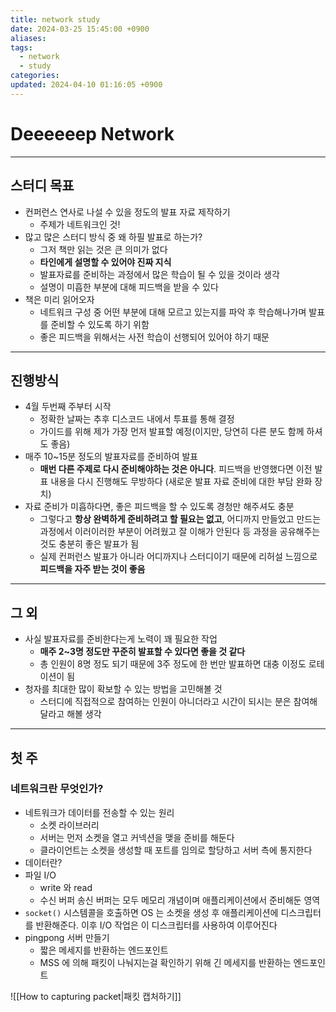 ```yaml
---
title: network study
date: 2024-03-25 15:45:00 +0900
aliases: 
tags:
  - network
  - study
categories: 
updated: 2024-04-10 01:16:05 +0900
---
```


# Deeeeeep Network

---

## 스터디 목표

- 컨퍼런스 연사로 나설 수 있을 정도의 발표 자료 제작하기
    - 주제가 네트워크인 것!
- 많고 많은 스터디 방식 중 왜 하필 발표로 하는가?
    - 그저 책만 읽는 것은 큰 의미가 없다
    - **타인에게 설명할 수 있어야 진짜 지식**
    - 발표자료를 준비하는 과정에서 많은 학습이 될 수 있을 것이라 생각
    - 설명이 미흡한 부분에 대해 피드백을 받을 수 있다
- 책은 미리 읽어오자
    - 네트워크 구성 중 어떤 부분에 대해 모르고 있는지를 파악 후 학습해나가며 발표를 준비할 수 있도록 하기 위함
    - 좋은 피드백을 위해서는 사전 학습이 선행되어 있어야 하기 때문

---

## 진행방식

- 4월 두번째 주부터 시작
    - 정확한 날짜는 추후 디스코드 내에서 투표를 통해 결정
    - 가이드를 위해 제가 가장 먼저 발표할 예정(이지만, 당연히 다른 분도 함께 하셔도 좋음)
- 매주 10~15분 정도의 발표자료를 준비하여 발표
    - **매번 다른 주제로 다시 준비해야하는 것은 아니다**. 피드백을 반영했다면 이전 발표 내용을 다시 진행해도 무방하다 (새로운 발표 자료 준비에 대한 부담 완화 장치)
- 자료 준비가 미흡하다면, 좋은 피드백을 할 수 있도록 경청만 해주셔도 충분
    - 그렇다고 **항상 완벽하게 준비하려고 할 필요는 없고**, 어디까지 만들었고 만드는 과정에서 이러이러한 부분이 어려웠고 잘 이해가 안된다 등 과정을 공유해주는 것도 충분히 좋은 발표가 됨
    - 실제 컨퍼런스 발표가 아니라 어디까지나 스터디이기 때문에 리허설 느낌으로 **피드백을 자주 받는 것이 좋음**

---

## 그 외

- 사실 발표자료를 준비한다는게 노력이 꽤 필요한 작업
    - **매주 2~3명 정도만 꾸준히 발표할 수 있다면 좋을 것 같다**
    - 총 인원이 8명 정도 되기 때문에 3주 정도에 한 번만 발표하면 대충 이정도 로테이션이 됨
- 청자를 최대한 많이 확보할 수 있는 방법을 고민해볼 것
    - 스터디에 직접적으로 참여하는 인원이 아니더라고 시간이 되시는 분은 참여해달라고 해볼 생각

---

## 첫 주

### 네트워크란 무엇인가?

- 네트워크가 데이터를 전송할 수 있는 원리
    - 소켓 라이브러리
    - 서버는 먼저 소켓을 열고 커넥션을 맺을 준비를 해둔다
    - 클라이언트는 소켓을 생성할 때 포트를 임의로 할당하고 서버 측에 통지한다
- 데이터란?
- 파일 I/O
    - write 와 read
    - 수신 버퍼 송신 버퍼는 모두 메모리 개념이며 애플리케이션에서 준비해둔 영역
- `socket()` 시스템콜을 호출하면 OS 는 소켓을 생성 후 애플리케이션에 디스크립터를 반환해준다. 이후 I/O 작업은 이 디스크립터를 사용하여 이루어진다
- pingpong 서버 만들기
    - 짧은 메세지를 반환하는 엔드포인트
    - MSS 에 의해 패킷이 나눠지는걸 확인하기 위해 긴 메세지를 반환하는 엔드포인트

![[How to capturing packet|패킷 캡처하기]]
